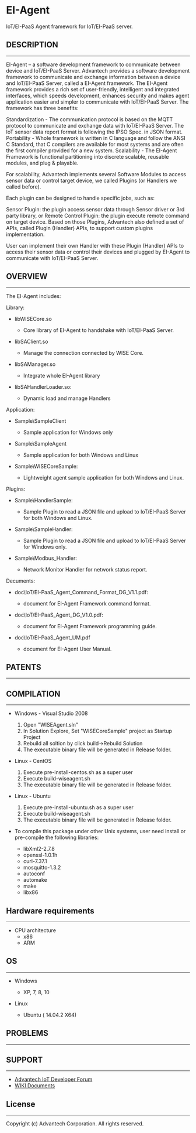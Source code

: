 # EI-Agent
IoT/EI-PaaS Agent framework for IoT/EI-PaaS server.

## DESCRIPTION
----

EI-Agent – a software development framework to communicate between device and IoT/EI-PaaS Server.
Advantech provides a software development framework to communicate and exchange information between a device and IoT/EI-PaaS Server, called a EI-Agent framework.
The EI-Agent framework provides a rich set of user-friendly, intelligent and integrated interfaces, which speeds development, enhances security and makes agent application easier and simpler to communicate with IoT/EI-PaaS Server.
The framework has three benefits:

Standardization - The communication protocol is based on the MQTT protocol to communicate and exchange data with IoT/EI-PaaS Server. The IoT sensor data report format is following the IPSO Spec. in JSON format.
Portability - Whole framework is written in C language and follow the ANSI C Standard, that C compilers are available for most systems and are often the first compiler provided for a new system.
Scalability - The EI-Agent Framework is functional partitioning into discrete scalable, reusable modules, and plug & playable.

For scalability, Advantech implements several Software Modules to access sensor data or control target device, we called Plugins (or Handlers we called before).

Each plugin can be designed to handle specific jobs, such as:

Sensor Plugin: the plugin access sensor data through Sensor driver or 3rd party library, or
Remote Control Plugin:  the plugin execute remote command on target device.
Based on those Plugins, Advantech also defined a set of APIs, called Plugin (Handler) APIs, to support custom plugins implementation.

User can implement their own Handler with these Plugin (Handler) APIs to access their sensor data or control their devices and plugged by EI-Agent to communicate with IoT/EI-PaaS Server.

## OVERVIEW
----

 The EI-Agent includes:
 
 Library:
  * libWISECore.so
	- Core library of EI-Agent to handshake with IoT/EI-PaaS Server.
 
  * libSAClient.so
    - Manage the connection connected by WISE Core.
	 
  * libSAManager.so
    - Integrate whole EI-Agent library
	 
  * libSAHandlerLoader.so:
    - Dynamic load and manage Handlers

Application:     
  * Sample\SampleClient
    - Sample application for Windows only
     
  * Sample\SampleAgent
    - Sample application for both Windows and Linux
    
  * Sample\WISECoreSample:
    - Lightweight agent sample application for both Windows and Linux.
     
Plugins:
 * Sample\HandlerSample:
   - Sample Plugin to read a JSON file and upload to IoT/EI-PaaS Server for both Windows and Linux.

 * Sample\SampleHandler:
   - Sample Plugin to read a JSON file and upload to IoT/EI-PaaS Server for Windows only.
	 
 * Sample\Modbus_Handler:
   - Network Monitor Handler for network status report.
	 
Decuments:
 * doc\IoT/EI-PaaS_Agent_Command_Format_DG_V1.1.pdf:
   - document for EI-Agent Framework command format.
	 
 * doc\IoT/EI-PaaS_Agent_DG_V1.0.pdf:
   - document for EI-Agent Framework programming guide.
	 
 * doc\IoT/EI-PaaS_Agent_UM.pdf
   - document for EI-Agent User Manual. 
	 
## PATENTS
----

## COMPILATION
----
 * Windows - Visual Studio 2008 
   1. Open "WISEAgent.sln"
   2. In Solution Explore, Set "WISECoreSample" project as Startup Project
   3. Rebuild all soltion by click build->Rebuild Solution
   4. The executable binary file will be generated in Release folder. 
   
 * Linux - CentOS
   1. Execute pre-install-centos.sh as a super user 
   2. Execute build-wiseagent.sh
   3. The executable binary file will be generated in Release folder. 
   
 * Linux - Ubuntu
   1. Execute pre-install-ubuntu.sh as a super user 
   2. Execute build-wiseagent.sh
   3. The executable binary file will be generated in Release folder. 
  
 * To compile this package under other Unix systems, user need install or pre-compile the following libraries:
   - libXml2-2.7.8
   - openssl-1.0.1h
   - curl-7.37.1
   - mosquitto-1.3.2
   - autoconf
   - automake
   - make
   - libx86 
   
## Hardware requirements
----

* CPU architecture
  - x86
  - ARM
 
## OS
----

 * Windows
   - XP, 7, 8, 10

 * Linux
   - Ubuntu ( 14.04.2 X64)
 
## PROBLEMS
----

## SUPPORT
----

 * [Advantech IoT Developer Forum](http://iotforum.advantech.com/)
 * [WIKI Documents](http://ess-wiki.advantech.com.tw/view/WISE-PaaS_2.0)
 
## License
----

Copyright (c) Advantech Corporation. All rights reserved.

